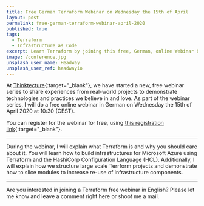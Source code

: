 ```yaml
---
title: Free German Terraform Webinar on Wednesday the 15th of April
layout: post
permalink: free-german-terraform-webinar-april-2020
published: true
tags: 
  - Terraform
  - Infrastructure as Code
excerpt: Learn Terraform by joining this free, German, online Webinar by Thorsten Hans and get started with Infrastructure as Code in the context of Microsoft Azure. 
image: /conference.jpg
unsplash_user_name: Headway
unsplash_user_ref: headwayio
---
```


At [Thinktecture](https://thinktecture.com){:target="_blank"}, we have started a new, free webinar series to share experiences from real-world projects to demonstrate technologies and practices we believe in and love. As part of the webinar series, I will do a free online webinar in German on Wednesday the 15th of April 2020 at 10:30 (CEST).

You can register for the webinar for free, using [this registration link](https://www.bigmarker.com/conferences/c5ffcf9541b0/?utm_source=thorstensblog&utm_medium=campaign&utm_campaign=Webinar%20-%20Infrastructure%20as%20code){:target="_blank"}.

---

During the webinar, I will explain what Terraform is and why you should care about it. You will learn how to build infrastructures for Microsoft Azure using Terraform and the HashiCorp Configuration Language (HCL). Additionally, I will explain how we structure large scale Terrform projects and demonstrate how to slice modules to increase re-use of infrastructure components.

---

Are you interested in joining a Terraform free webinar in English? Please let me know and leave a comment right here or shoot me a mail. 